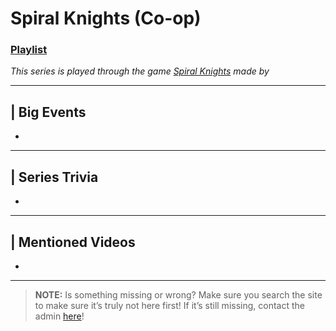 # Spiral Knights (Co-op)
### [Playlist](https://www.youtube.com/playlist?list=PLwljWXtmIKiSbweDodbrg1kt2gds8-J4O)
*This series is played through the game [Spiral Knights]() made by []()*

----

## | Big Events
- 

----

## | Series Trivia
- 

----
 
## | Mentioned Videos
- []()
 
----
 
> **NOTE:** Is something missing or wrong? Make sure you search the site to make sure it’s truly not here first! If it’s still missing, contact the admin [here](../chapter_2.md)!